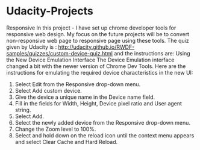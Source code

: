 # Udacity-Projects
Responsive
In this project - I have set up chrome developer tools for responsive web design. My focus on the future projects will be to convert non-responsive web page to responsive page using these tools.
The quiz given by Udacity is : http://udacity.github.io/RWDF-samples/quizzes/custom-device-quiz.html
and the instructions are: 
Using the New Device Emulation Interface
The Device Emulation interface changed a bit with the newer version of Chrome Dev Tools. Here are the instructions for emulating the required device characteristics in the new UI:
1.	Select Edit from the Responsive drop-down menu.
2.	Select Add custom device.
3.	Give the device a unique name in the Device name field.
4.	Fill in the fields for Width, Height, Device pixel ratio and User agent string.
5.	Select Add.
6.	Select the newly added device from the Responsive drop-down menu.
7.	Change the Zoom level to 100%.
8.	Select and hold down on the reload icon until the context menu appears and select Clear Cache and Hard Reload.


